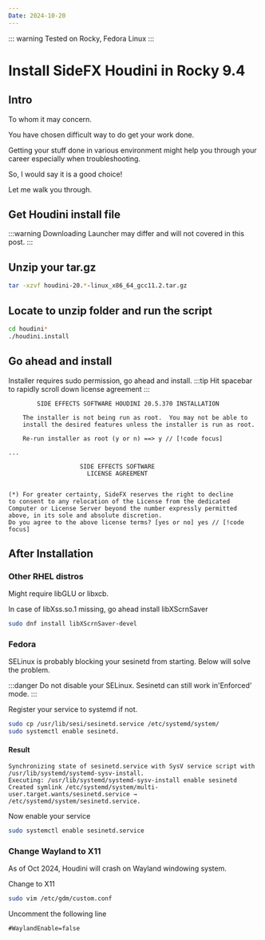 ```yaml
---
Date: 2024-10-20
---
```



::: warning
Tested on Rocky, Fedora Linux
:::


# Install SideFX Houdini in Rocky 9.4

## Intro

To whom it may concern.

You have chosen difficult way to do get your work done.

Getting your stuff done in various environment might help you through your career especially when
troubleshooting. 

So, I would say it is a good choice!

Let me walk you through.


## Get Houdini install file

:::warning
Downloading Launcher may differ and will not covered in this post.
:::

## Unzip your tar.gz

```bash
tar -xzvf houdini-20.*-linux_x86_64_gcc11.2.tar.gz
```

## Locate to unzip folder and run the script

```bash
cd houdini*
./houdini.install
```

## Go ahead and install

Installer requires sudo permission, go ahead and install.
:::tip
Hit spacebar to rapidly scroll down license agreement
:::

```
        SIDE EFFECTS SOFTWARE HOUDINI 20.5.370 INSTALLATION

    The installer is not being run as root.  You may not be able to
    install the desired features unless the installer is run as root.
    
    Re-run installer as root (y or n) ==> y // [!code focus]

...

                    SIDE EFFECTS SOFTWARE
                      LICENSE AGREEMENT


(*) For greater certainty, SideFX reserves the right to decline
to consent to any relocation of the License from the dedicated
Computer or License Server beyond the number expressly permitted
above, in its sole and absolute discretion.
Do you agree to the above license terms? [yes or no] yes // [!code focus]

```

## After Installation

### Other RHEL distros

Might require libGLU or libxcb.

In case of libXss.so.1 missing, go ahead install libXScrnSaver

```bash
sudo dnf install libXScrnSaver-devel
```


### Fedora

SELinux is probably blocking your sesinetd from starting.
Below will solve the problem.

:::danger
Do not disable your SELinux.
Sesinetd can still work in'Enforced' mode.
:::

Register your service to systemd if not.

```bash
sudo cp /usr/lib/sesi/sesinetd.service /etc/systemd/system/
sudo systemctl enable sesinetd.
```



#### Result
```
Synchronizing state of sesinetd.service with SysV service script with /usr/lib/systemd/systemd-sysv-install.
Executing: /usr/lib/systemd/systemd-sysv-install enable sesinetd
Created symlink /etc/systemd/system/multi-user.target.wants/sesinetd.service → /etc/systemd/system/sesinetd.service.
```

Now enable your service 
```bash
sudo systemctl enable sesinetd.service
```

### Change Wayland to X11

As of Oct 2024, Houdini will crash on Wayland windowing system.

Change to X11

```bash
sudo vim /etc/gdm/custom.conf
```

Uncomment the following line

```
#WaylandEnable=false
```

